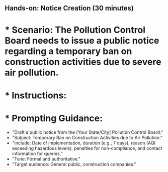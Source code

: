## Hands-on: Notice Creation (30 minutes)
# * Scenario: The Pollution Control Board needs to issue a public notice regarding a temporary ban on construction activities due to severe air pollution.
# * Instructions:

# * Prompting Guidance:
 * "Draft a public notice from the [Your State/City] Pollution Control Board."
 * "Subject: Temporary Ban on Construction Activities due to Air Pollution."
 * "Include: Date of implementation, duration (e.g., 7 days), reason (AQI exceeding hazardous levels), penalties for non-compliance, and contact information for queries."
 * "Tone: Formal and authoritative."
 * "Target audience: General public, construction companies."
